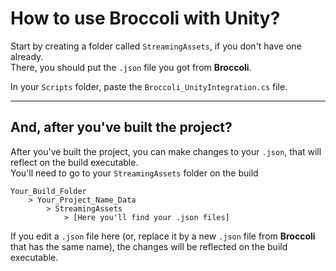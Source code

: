 # How to use Broccoli with Unity?

Start by creating a folder called `StreamingAssets`, if you don't have one already.  
There, you should put the `.json` file you got from **Broccoli**.  
  
In your `Scripts` folder, paste the `Broccoli_UnityIntegration.cs` file.  

<hr>

## And, after you've built the project?
  
After you've built the project, you can make changes to your `.json`, that will reflect on the build executable.  
You'll need to go to your `StreamingAssets` folder on the build
```
Your_Build_Folder
    > Your_Project_Name_Data
        > StreamingAssets
            > [Here you'll find your .json files]
```
If you edit a `.json` file here (or, replace it by a new `.json` file from **Broccoli** that has the same name), the changes will be reflected on the build executable.  